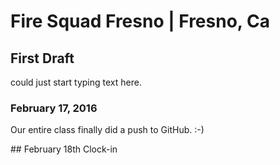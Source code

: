# Fire Squad Fresno | Fresno, Ca
## First Draft
<p>could just start typing text here.</p>

### February 17, 2016
<p>Our entire class finally did a push to GitHub. :-)</p>
## February 18th Clock-in